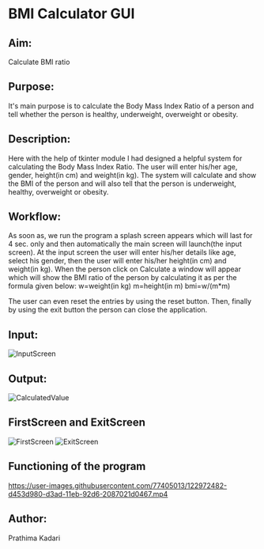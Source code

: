# BMI Calculator GUI

## Aim:
Calculate BMI ratio

## Purpose:
It's main purpose is to calculate the Body Mass Index Ratio of a person and tell whether the person is healthy, underweight, overweight or obesity.

## Description:
Here with the help of tkinter module I had designed a helpful system for calculating the Body Mass Index Ratio. The user will enter his/her age, gender, height(in cm) and weight(in kg). The system will calculate and show the BMI of the person and will also tell that the person is underweight, healthy, overweight or obesity. 

## Workflow:
As soon as, we run the program a splash screen appears which will last for 4 sec. only and then automatically the main screen will launch(the input screen). At the input screen the user will enter his/her details like age, select his gender, then the user will enter his/her height(in cm) and weight(in kg).
When the person click on Calculate a window will appear which will show the BMI ratio of the person by calculating it as per the formula given below:
w=weight(in kg)
m=height(in m)
bmi=w/(m*m)

The user can even reset the entries by using the reset button.
Then, finally by using the exit button the person can close the application.

## Input:
![InputScreen](https://user-images.githubusercontent.com/77405013/122948904-e1b29900-d398-11eb-81a3-d31bec26cadf.png)

## Output:
![CalculatedValue](https://user-images.githubusercontent.com/77405013/122948832-d65f6d80-d398-11eb-8aea-c59abd8db6e3.png)

## FirstScreen and ExitScreen
![FirstScreen](https://user-images.githubusercontent.com/77405013/122949198-16beeb80-d399-11eb-97d0-77a03f881592.png)
![ExitScreen](https://user-images.githubusercontent.com/77405013/122949259-22121700-d399-11eb-9d67-6da3fc26ea84.png)

## Functioning of the program
https://user-images.githubusercontent.com/77405013/122972482-d453d980-d3ad-11eb-92d6-2087021d0467.mp4


## Author:
Prathima Kadari
